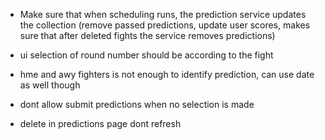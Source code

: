 * Make sure that when scheduling runs, the prediction service updates the collection (remove passed predictions, update user scores, makes sure that after deleted fights the service removes predictions)

* ui selection of round number should be according to the fight

* hme and awy fighters is not enough to identify prediction, can use date as well though

* dont allow submit predictions when no selection is made

* delete in predictions page dont refresh